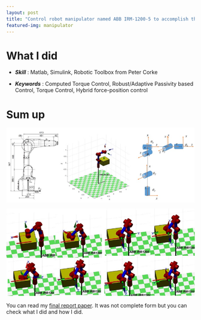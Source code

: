 ```yaml
---
layout: post
title: "Control robot manipulator named ABB IRM-1200-5 to accomplish the given task such as picking up, removing rust and polishing"
featured-img: manipulator
---
```


# What I did

- ***Skill*** : Matlab, Simulink, Robotic Toolbox from Peter Corke

- ***Keywords*** : Computed Torque Control, Robust/Adaptive Passivity based Control, Torque Control, Hybrid force-position control

# Sum up 

<p align="center">
  <img src="/assets/img/posts/manipulator.jpg">
</p>

<p align="center">
  <img src="/assets/img/posts/mani1.jpg">
</p>

You can read my [final report paper](https://hotae319.github.io/assets/Hotae_Lee_FinalProject_Robot%20Mechanics.pdf). It was not complete form but you can check what I did and how I did. 
